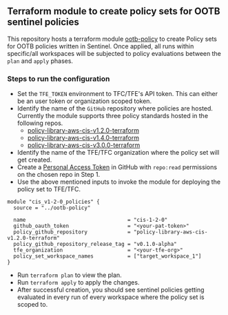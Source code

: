 ## Terraform module to create policy sets for OOTB sentinel policies

This repository hosts a terraform module [ootb-policy](./ootb-policy/) to create Policy sets for OOTB policies written in Sentinel. Once applied, all runs within specific/all workspaces will be subjected to policy evaluations between the `plan` and `apply` phases.

### Steps to run the configuration

- Set the `TFE_TOKEN` environment to TFC/TFE's API token. This can either be an user token or organization scoped token.
- Identify the name of the `GitHub` repository where policies are hosted. Currently the module supports three policy standards hosted in the following repos.
    - [policy-library-aws-cis-v1.2.0-terraform](https://github.com/hashicorp/policy-library-aws-cis-v1.2.0-terraform)
    - [policy-library-aws-cis-v1.4.0-terraform](https://github.com/hashicorp/policy-library-aws-cis-v1.4.0-terraform)
    - [policy-library-aws-cis-v3.0.0-terraform](https://github.com/hashicorp/policy-library-aws-cis-v3.0.0-terraform)
- Identify the name of the TFE/TFC organization where the policy set will get created.
- Create a [Personal Access Token](https://docs.github.com/en/authentication/keeping-your-account-and-data-secure/managing-your-personal-access-tokens) in GitHub with `repo:read` permissions on the chosen repo in Step 1.
- Use the above mentioned inputs to invoke the module for deploying the policy set to TFE/TFC.
```hcl
module "cis_v1-2-0_policies" {
  source = "../ootb-policy"

  name                                 = "cis-1-2-0"
  github_oauth_token                   = "<your-pat-token>"
  policy_github_repository             = "policy-library-aws-cis-v1.2.0-terraform"
  policy_github_repository_release_tag = "v0.1.0-alpha"
  tfe_organization                     = "<your-tfe-org>"
  policy_set_workspace_names           = ["target_workspace_1"]
}
```
- Run `terraform plan` to view the plan.
- Run `terraform apply` to apply the changes.
- After successful creation, you should see sentinel policies getting evaluated in every run of every workspace where the policy set is scoped to.